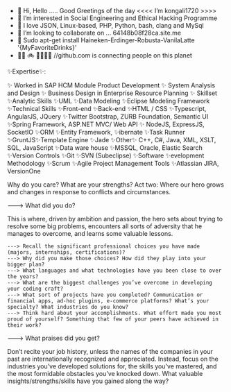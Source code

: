 - 👋 Hi, Hello ..... Good Greetings of the day <<<< I’m kongali1720 >>>> 
- 👀 I’m interested in Social Engineering and Ethical Hacking Programme
- 🌱 I love JSON, Linux-based, PHP, Python, bash, clang and MySql 
- 💞️ I’m looking to collaborate on ... 64148b08f28ca.site.me
- 🍺 Sudo apt-get install Haineken-Erdinger-Robusta-VanilaLatte '{MyFavoriteDrinks}'
- 👋🏾 🚲 🏃🏂🏽🥌 //github.com is connecting people on this planet
<!--- 🥌>>>save our planet with love n peace >> no war >> no racism >> no drugs >> no terrorism >> no smoking no entry 🌱

<!---
Experience of more than ✨23 years✨ in IT dealing with wide range of applications and platforms, experience within multi-tier environments configuration, implementation, solution architect and teams leading roles. Delivered/ deployed mission critical applications/ solutions for world-wide customers on high availability productions environment’s application layer. Introduced/ implemented number of change control process, configuration management policies/ documents within project life cycle.

---> ✨Expertise✨: 

✨ Worked in SAP HCM Module Product Development ✨ System Analysis and Design ✨ Business Design in Enterprise Resource Planning ✨ Skillset ✨Analytic Skills ✨UML ✨Data Modeling ✨Eclipse Modeling Framework ✨Technical Skills ✨Front-end ✨Back-end ✨HTML / CSS ✨Typescript, AngularJS, JQuery ✨Twitter Bootstrap, ZURB Foundation, Semantic UI ✨Spring Framework, ASP.NET MVC/ Web API ✨ NodeJS, ExpressJS, SocketIO ✨ORM ✨Entity Framework, ✨ibernate ✨Task Runner ✨GruntJS✨Template Engine ✨Jade ✨Other✨ C++, C#, Java, XML, XSLT, SQL, JavaScript ✨Data ware house ✨MSSQL, Oracle, Elastic Search ✨Version Controls ✨Git ✨SVN (Subeclipse) ✨Software ✨evelopment Methodology ✨Scrum ✨Agile Project Management Tools ✨Atlassian JIRA, VersionOne 

<!--- kongali1720 is a ✨ special ✨ repository because its `README.md` (this file) appears on your GitHub profile.
You can click the Preview link to take a look at your changes.

---> Why do you care?

<!--- A good setup should quickly establish our hero’s origins and affinities and create an authentic frame that will support the rest of the story:
Think back to your past, all the way to your childhood. Who were your heroes?
What did you enjoy doing? What were your passions, talents, and interests
When did you first think: “I’m going to be a software developer”?
Is there any moment in your past you would like to relive?
What turning points in your life stand out?

---> What are your strengths?

<!--- Think about the problems that only you can solve.
On what do teachers, teammates, or friends usually compliment you?
Remember that we tend to underestimate or minimize our strengths. The Reflected Best-Self Exercise (Roberts et al., 2005), created at the University of Michigan, helps you mitigate this. In essence, you ask 15–20 people close to you to write stories about you at your best, then analyze the feedback for strengths, weaknesses, enablers, and blockers. More on that here.

---> Act two: Where our hero grows and changes in response to conflicts and circumstances.

---> What did you do?

This is where, driven by ambition and passion, the hero sets about trying to resolve some big problems, encounters all sorts of adversity that he manages to overcome, and learns some valuable lessons.

    ---> Recall the significant professional choices you have made (majors, internships, certifications)?
    ---> Why did you make those choices? How did they play into your bigger plan?
    ---> What languages and what technologies have you been close to over the years?
    ---> What are the biggest challenges you’ve overcome in developing your coding craft?
    ---> What sort of projects have you completed? Communication or financial apps, ad-hoc plugins, e-commerce platforms? What’s your specialty? What industries do you know?
    ---> Think hard about your accomplishments. What effort made you most proud of yourself? Something that few of your peers have achieved in their work?
    
---> What praises did you get?

Don’t recite your job history, unless the names of the companies in your past are internationally recognized and appreciated. Instead, focus on the industries you’ve developed solutions for, the skills you’ve mastered, and the most formidable obstacles you’ve knocked down.
What valuable insights/strengths/skills have you gained along the way?

